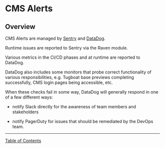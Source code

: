 # CMS Alerts

## Overview

CMS Alerts are managed by [Sentry](https://sentry.vfs.va.gov/) and [DataDog](https://vagov.ddog-gov.com/).  

Runtime issues are reported to Sentry via the Raven module.

Various metrics in the CI/CD phases and at runtime are reported to DataDog.

DataDog also includes some monitors that probe correct functionality of various
responsibilities, e.g. Tugboat base previews completing successfully, CMS login
pages being accessible, etc.

When these checks fail in some way, DataDog will generally respond in one of a
few different ways:

- notify Slack directly for the awareness of team members and stakeholders

- notify PagerDuty for issues that should be remediated by the DevOps team.

----

[Table of Contents](../README.md)

